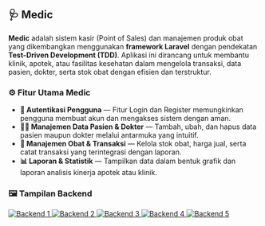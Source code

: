 <h2 class="mt-4 text-2xl font-bold">🩺 Medic</h2>
<p class="mt-2">
  <strong>Medic</strong> adalah sistem kasir (Point of Sales) dan manajemen produk obat yang dikembangkan menggunakan 
  <strong>framework Laravel</strong> dengan pendekatan <strong>Test-Driven Development (TDD)</strong>.
  Aplikasi ini dirancang untuk membantu klinik, apotek, atau fasilitas kesehatan dalam mengelola transaksi, data pasien, dokter, serta stok obat dengan efisien dan terstruktur.
</p>

<h3 class="mt-4 text-xl font-semibold">⚙️ Fitur Utama Medic</h3>

<ul class="list-disc pl-5 mt-2 space-y-2">
  <li><strong>🔐 Autentikasi Pengguna</strong> — Fitur Login dan Register memungkinkan pengguna membuat akun dan mengakses sistem dengan aman.</li>
  <li><strong>👩‍⚕️ Manajemen Data Pasien & Dokter</strong> — Tambah, ubah, dan hapus data pasien maupun dokter melalui antarmuka yang intuitif.</li>
  <li><strong>💊 Manajemen Obat & Transaksi</strong> — Kelola stok obat, harga jual, serta catat transaksi yang terintegrasi dengan laporan.</li>
  <li><strong>📊 Laporan & Statistik</strong> — Tampilkan data dalam bentuk grafik dan laporan analisis kinerja apotek atau klinik.</li>
</ul>

<h3 class="mt-5 text-xl font-semibold">🖼️ Tampilan Backend</h3>

<div class="grid grid-cols-1 sm:grid-cols-2 lg:grid-cols-3 gap-4 mt-3">
  <a href="{{ asset('public/template/img/3.jpg') }}" target="_blank">
    <img src="{{ asset('public/template/img/3.jpg') }}" alt="Backend 1" class="img-fluid rounded shadow">
  </a>
  <a href="{{ asset('public/template/img/4.jpg') }}" target="_blank">
    <img src="{{ asset('public/template/img/4.jpg') }}" alt="Backend 2" class="img-fluid rounded shadow">
  </a>
  <a href="{{ asset('public/template/img/5.jpg') }}" target="_blank">
    <img src="{{ asset('public/template/img/5.jpg') }}" alt="Backend 3" class="img-fluid rounded shadow">
  </a>
  <a href="{{ asset('public/template/img/6.jpg') }}" target="_blank">
    <img src="{{ asset('public/template/img/6.jpg') }}" alt="Backend 4" class="img-fluid rounded shadow">
  </a>
  <a href="{{ asset('public/template/img/7.jpg') }}" target="_blank">
    <img src="{{ asset('public/template/img/7.jpg') }}" alt="Backend 5" class="img-fluid rounded shadow">
  </a>
</div>
